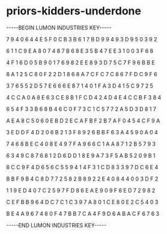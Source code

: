# priors-kidders-underdone

-----BEGIN LUMON INDUSTRIES KEY-----

7 9 4 0 6 4 4 E 5 F 0 C B 3 B 6 1 7 B D 9 9 4 9 3 D 9 5 0 3 9 2

6 1 1 C 9 E A 8 0 7 4 8 7 B 6 8 E 3 5 B 4 7 E E 3 1 0 0 3 F 6 8

4 F 1 6 D 0 5 B 9 0 1 7 6 9 8 2 E E 8 9 3 D 7 5 C 7 F 9 6 B B E

8 A 1 2 5 C 8 0 F 2 2 D 1 8 6 8 A 7 C F C 7 C 8 6 7 F D C 9 F 6

3 7 6 5 5 2 D 5 7 E 6 6 6 E 8 7 1 4 0 1 F A 3 D 4 1 5 C 9 7 2 5

4 C C A 0 A 8 E 6 3 C E 8 B 1 F C D 4 2 4 D 4 E 4 C C B F 3 8 4

6 5 4 F 3 3 B 6 8 B 4 6 C 0 F 7 3 C 1 C 5 7 7 2 A 5 D 3 D 8 1 7

A E A 8 C 5 0 6 0 E B D 2 E C A F B F 2 B 7 A F 0 4 5 4 C F 9 A

3 E D D F 4 D 2 0 6 B 2 1 3 F 8 9 2 6 B B F 6 3 A 4 5 9 0 A 0 4

7 4 6 8 B E C 4 0 8 E 4 9 7 F A 9 6 6 C 1 A A 8 7 1 2 B 5 7 9 3

6 3 4 9 C 8 7 6 8 1 2 D 6 D D 1 8 E 9 A 7 3 F 5 A B 5 2 0 9 B 1

8 C C 9 F 4 D 6 5 6 C 5 5 9 4 1 4 F 3 1 C D 8 3 3 9 7 D C 6 E 4

B B F 9 B 4 C 8 D 7 7 2 5 8 2 B 8 9 2 2 E 4 0 8 4 4 0 0 3 D F 2

1 1 9 E D 4 0 7 C 2 5 9 7 F D 8 6 E A E 9 0 9 F 6 E D 7 2 9 8 2

C E F B B 9 6 4 D C 7 C 1 C 3 9 7 A 8 0 1 C E 8 0 E 2 C 5 4 0 3

B E 4 A 9 6 7 4 8 0 F 4 7 B B 7 C A 4 F 9 D 6 A B A C F 6 7 6 3

-----END LUMON INDUSTRIES KEY-----
